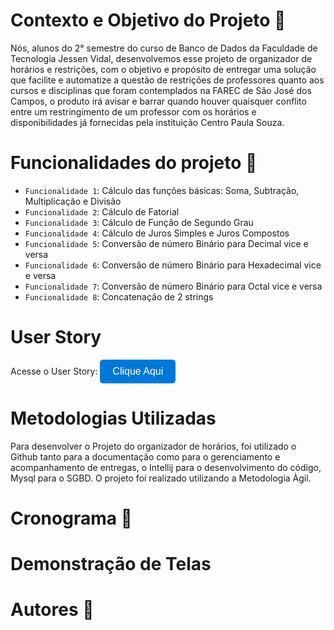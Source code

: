 # Contexto e Objetivo do Projeto 🎯

Nós, alunos do 2° semestre do curso de Banco de Dados da Faculdade de Tecnologia Jessen Vidal, desenvolvemos esse projeto de organizador de horários e restrições, com o objetivo e propósito de entregar uma solução que facilite e automatize a questão de restrições de professores quanto aos cursos e disciplinas que foram contemplados na FAREC de São José dos Campos, o produto irá avisar e barrar quando houver quaisquer conflito entre um restringimento de um professor com os horários e disponibilidades já fornecidas pela instituição Centro Paula Souza.

# Funcionalidades do projeto 🔨

- `Funcionalidade 1`: Cálculo das funções básicas: Soma, Subtração, Multiplicação e Divisão
- `Funcionalidade 2`: Cálculo de Fatorial
- `Funcionalidade 3`: Cálculo de Função de Segundo Grau
- `Funcionalidade 4`: Cálculo de Juros Simples e Juros Compostos
- `Funcionalidade 5`: Conversão de número Binário para Decimal vice e versa
- `Funcionalidade 6`: Conversão de número Binário para Hexadecimal vice e versa
- `Funcionalidade 7`: Conversão de número Binário para Octal vice e versa
- `Funcionalidade 8`: Concatenação de 2 strings

# User Story

Acesse o User Story:
  <a href="https://github.com/orgs/DataTechApi/projects/1" target="_blank">
    <button style="background-color:#0078D7; color:white; border:none; padding:10px 20px; border-radius:5px; font-size:16px;">
      Clique Aqui
    </button>
  </a>
</div>

# Metodologias Utilizadas

Para desenvolver o Projeto do organizador de horários, foi utilizado o Github tanto para a documentação como para o gerenciamento e acompanhamento de entregas, o Intellij para o desenvolvimento do código, Mysql para o SGBD. O projeto foi realizado utilizando a Metodologia Àgil.

# Cronograma 📅 

# Demonstração de Telas

# Autores 📃
